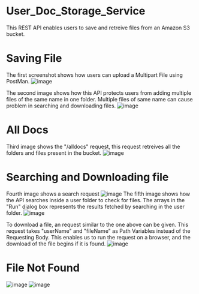 <!-- /TITLE -->
# User_Doc_Storage_Service
<!-- /TITLE -->

This REST API enables users to save and retreive files from an Amazon S3 bucket. 

# Saving File
  
  The first screenshot shows how users can upload a Multipart File using PostMan.
    ![image](https://user-images.githubusercontent.com/83765713/222922664-b876b570-dd2f-46a4-bd77-efb0cbe88bf7.png)

  The second image shows how this API protects users from adding multiple files of the same name in one folder.
  Multiple files of same name can cause problem in searching and downloading files.
    ![image](https://user-images.githubusercontent.com/83765713/222922682-6cd357cb-e5b0-40a3-90b3-5436d716ba81.png)
    

# All Docs
  Third image shows the "/alldocs" request, this request retreives all the folders and files present in the bucket.
    ![image](https://user-images.githubusercontent.com/83765713/222922902-80977f36-ae08-4c03-a0be-fad3ad4667bd.png)
    
     
# Searching and Downloading file
 
  Fourth image shows a search request
    ![image](https://user-images.githubusercontent.com/83765713/222922960-09585190-76be-4f0e-b8a3-8f385af9da5d.png)
  The fifth image shows how the API searches inside a user folder to check for files.
  The arrays in the "Run" dialog box represents the results fetched by searching in the user folder.
    ![image](https://user-images.githubusercontent.com/83765713/222923428-118f0dfe-2659-4c28-b590-c6713c0fdad0.png)

  To download a file, an request similar to the one above can be given.
  This request takes "userName" and "fileName" as Path Variables instead of the Requesting Body.
  This enables us to run the request on a browser, and the download of the file begins if it is found.
    ![image](https://user-images.githubusercontent.com/83765713/222923041-0ac3e3f4-5ac2-4bde-a6ff-a322936cf291.png)


 # File Not Found
 
 ![image](https://user-images.githubusercontent.com/83765713/222923707-42ffa960-a117-475d-82a5-a8eed285f734.png)
 ![image](https://user-images.githubusercontent.com/83765713/222923710-6d928f7d-af2c-450f-84fd-377b3568e6c3.png)

